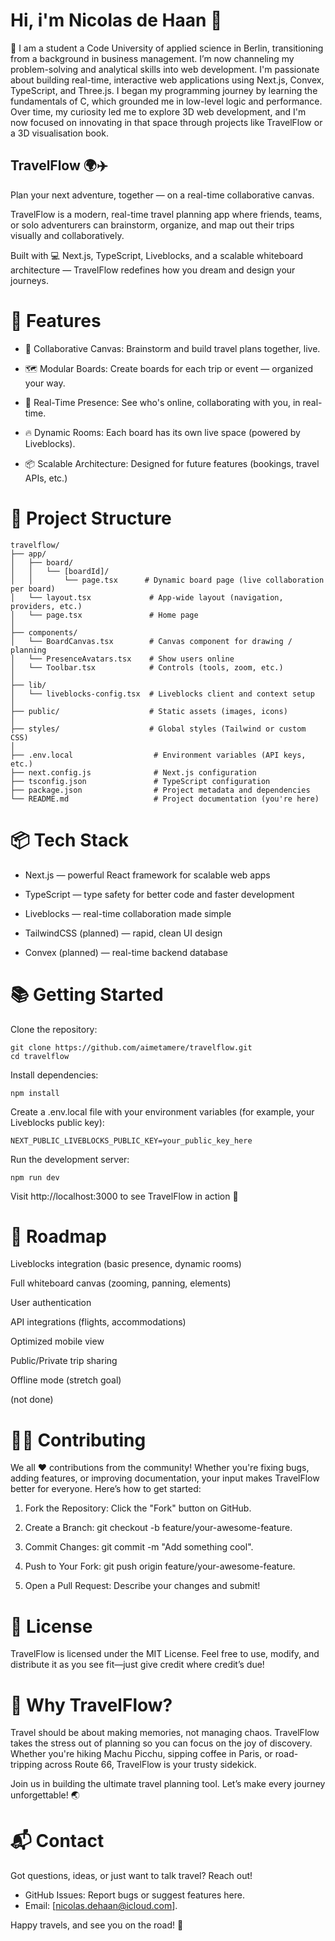 # Hi, i'm Nicolas de Haan 👋

👀 I am a student a Code University of applied science in Berlin, transitioning from a background in business management. I’m now channeling my problem-solving and analytical skills into web development.
I'm passionate about building real-time, interactive web applications using Next.js, Convex, TypeScript, and Three.js. I began my programming journey by learning the fundamentals of C, which grounded me in low-level logic and performance. Over time, my curiosity led me to explore 3D web development, and I'm now focused on innovating in that space through projects like TravelFlow or a 3D visualisation book. 

## TravelFlow 🌍✈️

Plan your next adventure, together — on a real-time collaborative canvas.

TravelFlow is a modern, real-time travel planning app where friends, teams, or solo adventurers can brainstorm, organize, and map out their trips visually and collaboratively.

Built with 💻 Next.js, TypeScript, Liveblocks, and a scalable whiteboard architecture — TravelFlow redefines how you dream and design your journeys.

# 🚀 Features

* 🧩 Collaborative Canvas: Brainstorm and build travel plans together, live.

* 🗺️ Modular Boards: Create boards for each trip or event — organized your way.

* 🛫 Real-Time Presence: See who's online, collaborating with you, in real-time.

* 🔥 Dynamic Rooms: Each board has its own live space (powered by Liveblocks).

* 📦 Scalable Architecture: Designed for future features (bookings, travel APIs, etc.)

# 📂 Project Structure

```
travelflow/
├── app/
│   ├── board/
│   │   └── [boardId]/
│   │       └── page.tsx      # Dynamic board page (live collaboration per board)
│   └── layout.tsx             # App-wide layout (navigation, providers, etc.)
│   └── page.tsx               # Home page
│
├── components/
│   └── BoardCanvas.tsx        # Canvas component for drawing / planning
│   └── PresenceAvatars.tsx    # Show users online
│   └── Toolbar.tsx            # Controls (tools, zoom, etc.)
│
├── lib/
│   └── liveblocks-config.tsx  # Liveblocks client and context setup
│
├── public/                    # Static assets (images, icons)
│
├── styles/                    # Global styles (Tailwind or custom CSS)
│
├── .env.local                  # Environment variables (API keys, etc.)
├── next.config.js              # Next.js configuration
├── tsconfig.json               # TypeScript configuration
├── package.json                # Project metadata and dependencies
└── README.md                   # Project documentation (you're here)
```

# 📦 Tech Stack

* Next.js — powerful React framework for scalable web apps

* TypeScript — type safety for better code and faster development

* Liveblocks — real-time collaboration made simple

* TailwindCSS (planned) — rapid, clean UI design

* Convex (planned) — real-time backend database

# 📚 Getting Started

Clone the repository:
```
git clone https://github.com/aimetamere/travelflow.git
cd travelflow
```

Install dependencies:
```
npm install
```

Create a .env.local file with your environment variables (for example, your Liveblocks public key):
```
NEXT_PUBLIC_LIVEBLOCKS_PUBLIC_KEY=your_public_key_here
```

Run the development server:
```
npm run dev
```

Visit http://localhost:3000 to see TravelFlow in action 🚀

# 🎯 Roadmap

 Liveblocks integration (basic presence, dynamic rooms)

 Full whiteboard canvas (zooming, panning, elements)

 User authentication

 API integrations (flights, accommodations)

 Optimized mobile view

 Public/Private trip sharing

 Offline mode (stretch goal)

(not done)

# 🧑‍💻 Contributing

We all ❤️ contributions from the community! Whether you're fixing bugs, adding features, or improving documentation, your input makes TravelFlow better for everyone. Here’s how to get started:

1. Fork the Repository: Click the "Fork" button on GitHub.

2. Create a Branch: git checkout -b feature/your-awesome-feature.

3. Commit Changes: git commit -m "Add something cool".

4. Push to Your Fork: git push origin feature/your-awesome-feature.

5. Open a Pull Request: Describe your changes and submit!

# 📜 License

TravelFlow is licensed under the MIT License. Feel free to use, modify, and distribute it as you see fit—just give credit where credit’s due!

# 🌈 Why TravelFlow?

Travel should be about making memories, not managing chaos. TravelFlow takes the stress out of planning so you can focus on the joy of discovery. Whether you're hiking Machu Picchu, sipping coffee in Paris, or road-tripping across Route 66, TravelFlow is your trusty sidekick.

Join us in building the ultimate travel planning tool. Let’s make every journey unforgettable! 🌏

# 📬 Contact

Got questions, ideas, or just want to talk travel? Reach out!

* GitHub Issues: Report bugs or suggest features here.
* Email: [nicolas.dehaan@icloud.com]. 

Happy travels, and see you on the road! 🛫